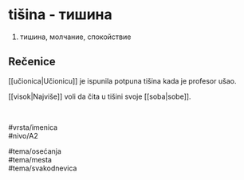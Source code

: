 # tišina - тишина

1. тишина, молчание, спокойствие

## Rečenice

[[učionica|Učionicu]] je ispunila potpuna tišina kada je profesor ušao.

[[visok|Najviše]] voli da čita u tišini svoje [[soba|sobe]].

<br>

#vrsta/imenica  
#nivo/A2  

#tema/osećanja  
#tema/mesta  
#tema/svakodnevica  
